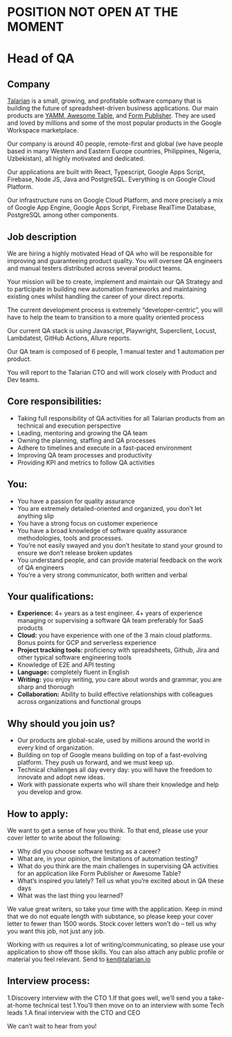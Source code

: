 # POSITION NOT OPEN AT THE MOMENT
# Head of QA

## Company
[Talarian](http://talarian.io) is a small, growing, and profitable software company that is building the future of spreadsheet-driven business applications. Our main products are [YAMM](https://yamm.com/),[ Awesome Table](https://awesome-table.com/), and [Form Publisher](https://form-publisher.com). They are used and loved by millions and some of the most popular products in the Google Workspace marketplace.

Our company is around 40 people, remote-first and global (we have people based in many Western and Eastern Europe countries, Philippines, Nigeria, Uzbekistan), all highly motivated and dedicated.

Our applications are built with React, Typescript, Google Apps Script, Firebase, Node JS, Java and PostgreSQL. Everything is on Google Cloud Platform.

Our infrastructure runs on Google Cloud Platform, and more precisely a mix of Google App Engine, Google Apps Script,  Firebase RealTime Database, PostgreSQL among other components.

## Job description

We are hiring a highly motivated Head of QA who will be responsible for improving and guaranteeing product quality. You will oversee QA engineers and manual testers distributed across several product teams.

Your mission will be to create, implement and maintain our QA Strategy and to participate in building new automation frameworks and maintaining existing ones whilst handling the career of your direct reports.

The current development process is extremely “developer-centric”, you will have to help the team to transition to a more quality oriented process

Our current QA stack is using Javascript, Playwright, Superclient, Locust, Lambdatest, GitHub Actions, Allure reports.

Our QA team is composed of 6 people, 1 manual tester and 1 automation per product.

You will report to the Talarian CTO and will work closely with Product and Dev teams.

## Core responsibilities:
* Taking full responsibility of QA activities for all Talarian products from an technical and execution perspective
* Leading, mentoring and growing the QA team
* Owning the planning, staffing and QA processes
* Adhere to timelines and execute in a fast-paced environment
* Improving QA team processes and productivity
* Providing KPI and metrics to follow QA activities

## You:

* You have a passion for quality assurance
* You are extremely detailed-oriented and organized, you don’t let anything slip
* You have a strong focus on customer experience
* You have a broad knowledge of software quality assurance methodologies, tools and processes.
* You’re not easily swayed and you don’t hesitate to stand your ground to ensure we don’t release broken updates
* You understand people, and can provide material feedback on the work of QA engineers
* You’re a very strong communicator, both written and verbal


## Your qualifications:
* **Experience:** 4+ years as a test engineer. 4+ years of experience managing or supervising a software QA team preferably for SaaS products
* **Cloud:** you have experience with one of the 3 main cloud platforms. Bonus points for GCP and serverless experience
* **Project tracking tools:** proficiency with spreadsheets, Github, Jira and other typical software engineering tools
* Knowledge of E2E and API testing
* **Language:** completely fluent in English
* **Writing:** you enjoy writing, you care about words and grammar, you are sharp and thorough
* **Collaboration:** Ability to build effective relationships with colleagues across organizations and functional groups

## Why should you join us?
* Our products are global-scale, used by millions around the world in every kind of organization.
* Building on top of Google means building on top of a fast-evolving platform. They push us forward, and we must keep up.
* Technical challenges all day every day: you will have the freedom to innovate and adopt new ideas.
* Work with passionate experts who will share their knowledge and help you develop and grow.



## How to apply:

We want to get a sense of how you think. To that end, please use your cover letter to write about the following:

* Why did you choose software testing as a career?
* What are, in your opinion, the limitations of automation testing?
* What do you think are the main challenges in supervising QA activities for an application like Form Publisher or Awesome Table?
* What’s inspired you lately? Tell us what you’re excited about in QA these days
* What was the last thing you learned?

We value great writers, so take your time with the application. Keep in mind that we do not equate length with substance, so please keep your cover letter to fewer than 1500 words. Stock cover letters won’t do – tell us why you want this job, not just any job.

Working with us requires a lot of writing/communicating, so please use your application to show off those skills. You can also attach any public profile or material you feel relevant. Send to ken@talarian.io

## Interview process:

1.Discovery interview with the CTO
1.If that goes well, we’ll send you a take-at-home technical test
1.You’ll then move on to an interview with some Tech leads
1.A final interview with the CTO and CEO

We can’t wait to hear from you!




